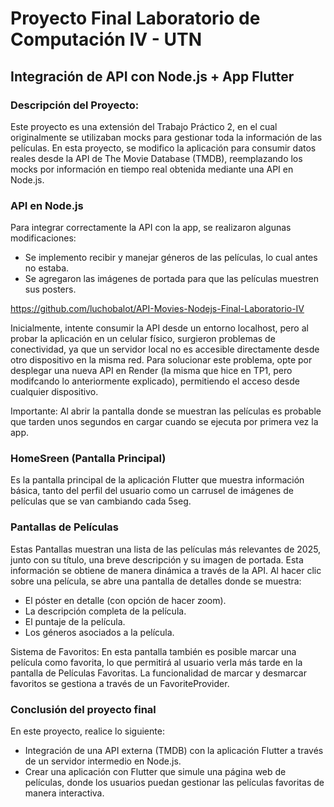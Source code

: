 # Proyecto Final Laboratorio de Computación IV - UTN
## Integración de API con Node.js + App Flutter

### Descripción del Proyecto:
Este proyecto es una extensión del Trabajo Práctico 2, en el cual originalmente se utilizaban mocks para gestionar toda la información de las películas. En esta proyecto, se modifico la aplicación para consumir datos reales desde la API de The Movie Database (TMDB), reemplazando los mocks por información en tiempo real obtenida mediante una API en Node.js.

### API en Node.js
Para integrar correctamente la API con la app, se realizaron algunas modificaciones:
- Se implemento recibir y manejar géneros de las películas, lo cual antes no estaba.
- Se agregaron las imágenes de portada para que las películas muestren sus posters.

https://github.com/luchobalot/API-Movies-Nodejs-Final-Laboratorio-IV

Inicialmente, intente consumir la API desde un entorno localhost, pero al probar la aplicación en un celular físico, surgieron problemas de conectividad, ya que un servidor local no es accesible directamente desde otro dispositivo en la misma red. Para solucionar este problema, opte por desplegar una nueva API en Render (la misma que hice en TP1, pero modifcando lo anteriormente explicado), permitiendo el acceso desde cualquier dispositivo.

Importante: Al abrir la pantalla donde se muestran las películas es probable que tarden unos segundos en cargar cuando se ejecuta por primera vez la app.

### HomeSreen (Pantalla Principal)
Es la pantalla principal de la aplicación Flutter que muestra información básica, tanto del perfil del usuario como un carrusel de imágenes de películas que se van cambiando cada 5seg.

### Pantallas de Películas
Estas Pantallas muestran una lista de las películas más relevantes de 2025, junto con su título, una breve descripción y su imagen de portada. Esta información se obtiene de manera dinámica a través de la API.
Al hacer clic sobre una película, se abre una pantalla de detalles donde se muestra:
- El póster en detalle (con opción de hacer zoom).
- La descripción completa de la película.
- El puntaje de la película.
- Los géneros asociados a la película.

Sistema de Favoritos: En esta pantalla también es posible marcar una película como favorita, lo que permitirá al usuario verla más tarde en la pantalla de Películas Favoritas. La funcionalidad de marcar y desmarcar favoritos se gestiona a través de un FavoriteProvider.

### Conclusión del proyecto final
En este proyecto, realice lo siguiente:
- Integración de una API externa (TMDB) con la aplicación Flutter a través de un servidor intermedio en Node.js.
- Crear una aplicación con Flutter que simule una página web de películas, donde los usuarios puedan gestionar las películas favoritas de manera interactiva.
